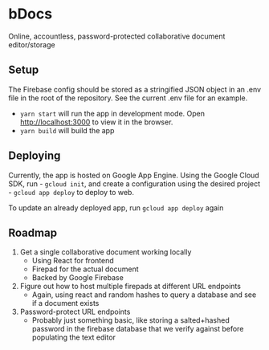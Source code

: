 # bDocs

Online, accountless, password-protected collaborative document editor/storage

## Setup

The Firebase config should be stored as a stringified JSON object in an .env file in the root of the repository. See the current .env file for an example.

- `yarn start` will run the app in development mode. Open [http://localhost:3000](http://localhost:3000) to view it in the browser.
- `yarn build` will build the app


## Deploying
Currently, the app is hosted on Google App Engine.
Using the Google Cloud SDK, run
    - `gcloud init`, and create a configuration using the desired project
    - `gcloud app deploy` to deploy to web.

To update an already deployed app,  run `gcloud app deploy` again


## Roadmap

1. Get a single collaborative document working locally
   - Using React for frontend
   - Firepad for the actual document
   - Backed by Google Firebase
2. Figure out how to host multiple firepads at different URL endpoints
   - Again, using react and random hashes to query a database and see if a document exists
3. Password-protect URL endpoints
   - Probably just something basic, like storing a salted+hashed password in the firebase database
     that we verify against before populating the text editor
